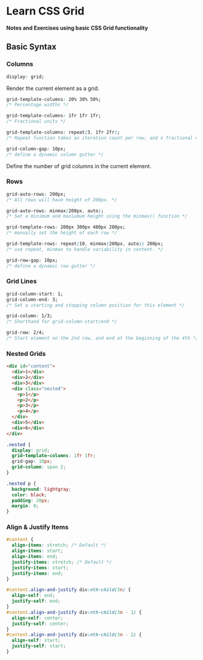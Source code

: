 # Learn CSS Grid

**Notes and Exercises using basic CSS Grid functionality**

## Basic Syntax

### Columns

```css
display: grid;
```

Render the current element as a grid.

```css
grid-template-columns: 20% 30% 50%;
/* Percentage widths */

grid-template-columns: 1fr 1fr 1fr;
/* Fractional units */

grid-template-columns: repeat(3, 1fr 2fr);
/* Repeat function takes an iteration count per row, and x fractional widths to be repeated. This example produces rows of six elements with widths 1:2:1:2:1:2 */

grid-column-gap: 10px;
/* define a dynamic column gutter */
```

Define the number of grid columns in the current element.

### Rows

```css
grid-auto-rows: 200px;
/* All rows will have height of 200px. */

grid-auto-rows: minmax(200px, auto);
/* Set a minimum and maxiumum height using the minmax() function */

grid-template-rows: 200px 300px 400px 200px;
/* manually set the height of each row */

grid-template-rows: repeat(10, minmax(200px, auto)) 200px;
/* use repeat, minmax to handle variability in content. */

grid-row-gap: 10px;
/* define a dynamic row gutter */
```

### Grid Lines

```css
grid-column-start: 1;
grid-column-end: 3;
/* Set a starting and stopping column position for this element */

grid-column: 1/3;
/* Shorthand for grid-column-start/end */

grid-row: 2/4;
/* Start element on the 2nd row, and end at the beginning of the 4th */
```

### Nested Grids

```html
<div id="content">
  <div>1</div>
  <div>2</div>
  <div>3</div>
  <div class="nested">
    <p>1</p>
    <p>2</p>
    <p>3</p>
    <p>4</p>
  </div>
  <div>5</div>
  <div>6</div>
</div>
```

```css
.nested {
  display: grid;
  grid-template-columns: 1fr 1fr;
  grid-gap: 10px;
  grid-column: span 2;
}

.nested p {
  background: lightgray;
  color: black;
  padding: 20px;
  margin: 0;
}
```

### Align & Justify Items

```css
#content {
  align-items: stretch; /* Default */
  align-items: start;
  align-items: end;
  justify-items: stretch; /* Default */
  justify-items: start;
  justify-items: end;
}

#content.align-and-justify div:nth-child(3n) {
  align-self: end;
  justify-self: end;
}
#content.align-and-justify div:nth-child(3n - 1) {
  align-self: center;
  justify-self: center;
}
#content.align-and-justify div:nth-child(3n - 2) {
  align-self: start;
  justify-self: start;
}
```
